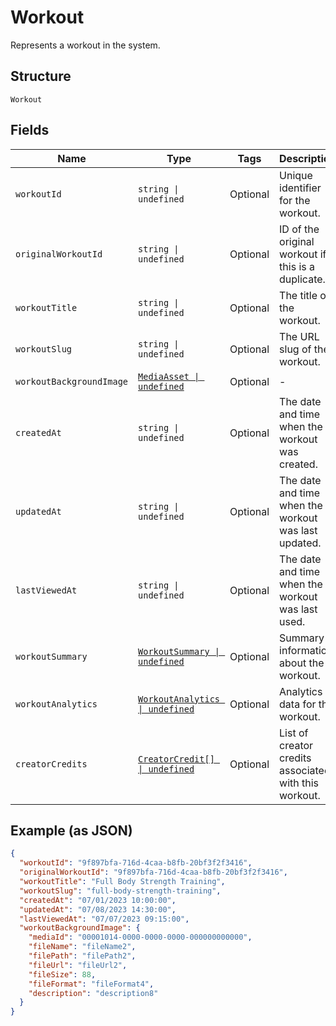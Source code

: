 
# Workout

Represents a workout in the system.

## Structure

`Workout`

## Fields

| Name | Type | Tags | Description |
|  --- | --- | --- | --- |
| `workoutId` | `string \| undefined` | Optional | Unique identifier for the workout. |
| `originalWorkoutId` | `string \| undefined` | Optional | ID of the original workout if this is a duplicate. |
| `workoutTitle` | `string \| undefined` | Optional | The title of the workout. |
| `workoutSlug` | `string \| undefined` | Optional | The URL slug of the workout. |
| `workoutBackgroundImage` | [`MediaAsset \| undefined`](../../doc/models/media-asset.md) | Optional | - |
| `createdAt` | `string \| undefined` | Optional | The date and time when the workout was created. |
| `updatedAt` | `string \| undefined` | Optional | The date and time when the workout was last updated. |
| `lastViewedAt` | `string \| undefined` | Optional | The date and time when the workout was last used. |
| `workoutSummary` | [`WorkoutSummary \| undefined`](../../doc/models/workout-summary.md) | Optional | Summary information about the workout. |
| `workoutAnalytics` | [`WorkoutAnalytics \| undefined`](../../doc/models/workout-analytics.md) | Optional | Analytics data for the workout. |
| `creatorCredits` | [`CreatorCredit[] \| undefined`](../../doc/models/creator-credit.md) | Optional | List of creator credits associated with this workout. |

## Example (as JSON)

```json
{
  "workoutId": "9f897bfa-716d-4caa-b8fb-20bf3f2f3416",
  "originalWorkoutId": "9f897bfa-716d-4caa-b8fb-20bf3f2f3416",
  "workoutTitle": "Full Body Strength Training",
  "workoutSlug": "full-body-strength-training",
  "createdAt": "07/01/2023 10:00:00",
  "updatedAt": "07/08/2023 14:30:00",
  "lastViewedAt": "07/07/2023 09:15:00",
  "workoutBackgroundImage": {
    "mediaId": "00001014-0000-0000-0000-000000000000",
    "fileName": "fileName2",
    "filePath": "filePath2",
    "fileUrl": "fileUrl2",
    "fileSize": 88,
    "fileFormat": "fileFormat4",
    "description": "description8"
  }
}
```

